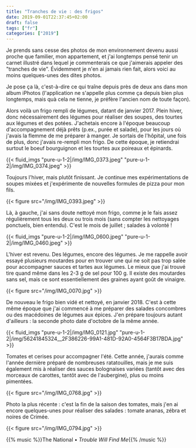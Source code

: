 ```yaml
---
title: "Tranches de vie : des frigos"
date: 2019-09-01T22:37:45+02:00
draft: false
tags: ["fr"]
categories: ["2019"]
---
```


Je prends sans cesse des photos de mon environnement devenu aussi proche que familier, mon appartement, et j'ai longtemps pensé tenir un carnet illustré dans lequel je commenterais ce que j'aimerais appeler des "tranches de vie". Évidemment je n'en ai jamais rien fait, alors voici au moins quelques-unes des dites photos.

Je pose ça là, c'est-à-dire ce qui traîne depuis près de deux ans dans mon album iPhotos (l'application ne s'appelle plus comme ça depuis bien plus longtemps, mais quà cela ne tienne, je préfère l'ancien nom de toute façon).

Alors voilà un frigo rempli de légumes, datant de janvier 2017. Plein hiver, donc nécessairement des légumes pour réaliser des soupes, des tourtes aux légumes et des potées. J'achetais encore à l'époque beaucoup d'accompagnement déjà prêts (p.ex., purée et salade), pour les jours où j'avais la flemme de me préparer à manger. Je sortais de l'hôpital, une fois de plus, donc j'avais re-rempli mon frigo. De cette époque, je retiendrai surtout le boeuf bourguignon et les tourtes aux poireaux et épinards.

{{< fluid_imgs
  "pure-u-1-2|/img/IMG_0373.jpeg"
  "pure-u-1-2|/img/IMG_0374.jpeg" >}}

Toujours l'hiver, mais plutôt finissant. Je continue mes expérimentations de soupes mixées et j'expérimente de nouvelles formules de pizza pour mon fils.

{{< figure src="/img/IMG_0393.jpeg" >}}

Là, à gauche, j'ai sans doute nettoyé mon frigo, comme je le fais assez régulièrement tous les deux ou trois mois (sans compter les nettoyages ponctuels, bien entendu). C'est le mois de juillet ; salades à volonté !

{{< fluid_imgs
  "pure-u-1-2|/img/IMG_0600.jpeg"
  "pure-u-1-2|/img/IMG_0460.jpeg" >}}

L'hiver est revenu. Des légumes, encore des légumes. Je me rappelle avoir essayé plusieurs moutardes pour en trouver une qui ne soit pas trop salée pour accompagner sauces et tartes aux légumes. Le mieux que j'ai trouvé tire quand même dans les 2-3 g de sel pour 100 g. Il existe des moutardes sans sel, mais ce sont essentiellement des graines ayant goût de vinaigre.

{{< figure src="/img/IMG_0070.jpg" >}}

De nouveau le frigo bien vidé et nettoyé, en janvier 2018. C'est à cette même époque que j'ai commencé à me préparer des salades concombres ou des macédoines de légumes aux épices. J'en prépare toujours autant d'ailleurs : la seconde photo date d'octobre de la même année.

{{< fluid_imgs
  "pure-u-1-2|/img/IMG_0121.jpg"
  "pure-u-1-2|/img/56241845324__2F386226-99A1-481D-92A0-4564F3B17BDA.jpg" >}}

Tomates et cerises pour accompagner l'été. Cette année, j'aurais comme l'année dernière préparé de nombreuses ratatouilles, mais je me suis également mis à réaliser des sauces bolognaises variées (tantôt avec des morceaux de carottes, tantôt avec de l'aubergine), plus ou moins pimentées.

{{< figure src="/img/IMG_0768.jpg" >}}

Photo la plus récente : c'est la fin de la saison des tomates, mais j'en ai encore quelques-unes pour réaliser des salades : tomate ananas, zébra et noires de Crimée.

{{< figure src="/img/IMG_0794.jpg" >}}

{{% music %}}The National • _Trouble Will Find Me_{{% /music %}}
